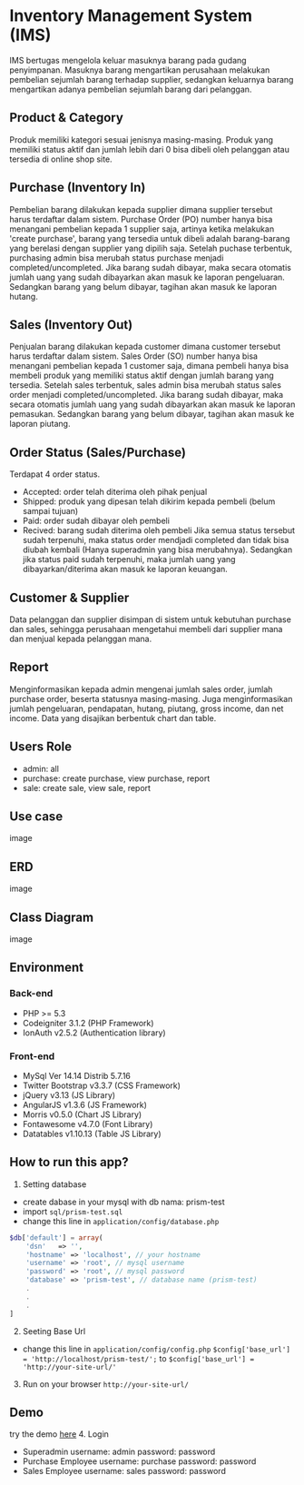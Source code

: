 # Inventory Management System (IMS) 
IMS bertugas mengelola keluar masuknya barang pada gudang penyimpanan. Masuknya barang mengartikan perusahaan melakukan pembelian sejumlah barang terhadap supplier, sedangkan keluarnya barang mengartikan adanya pembelian sejumlah barang dari pelanggan.

## Product & Category
Produk memiliki kategori sesuai jenisnya masing-masing. Produk yang memiliki status aktif dan jumlah lebih dari 0 bisa dibeli oleh pelanggan atau tersedia di online shop site. 

## Purchase (Inventory In)
Pembelian barang dilakukan kepada supplier dimana supplier tersebut harus terdaftar dalam sistem.
Purchase Order (PO) number hanya bisa menangani pembelian kepada 1 supplier saja, artinya ketika melakukan 'create purchase', barang yang tersedia untuk dibeli adalah barang-barang yang berelasi dengan supplier yang dipilih saja.
Setelah puchase terbentuk, purchasing admin bisa merubah status purchase menjadi completed/uncompleted. Jika barang sudah dibayar, maka secara otomatis jumlah uang yang sudah dibayarkan akan masuk ke laporan pengeluaran. Sedangkan barang yang belum dibayar, tagihan akan masuk ke laporan hutang.

## Sales (Inventory Out)
Penjualan barang dilakukan kepada customer dimana customer tersebut harus terdaftar dalam sistem.
Sales Order (SO) number hanya bisa menangani pembelian kepada 1 customer saja, dimana pembeli hanya bisa membeli produk yang memiliki status aktif dengan jumlah barang yang tersedia. 
Setelah sales terbentuk, sales admin bisa merubah status sales order menjadi completed/uncompleted. Jika barang sudah dibayar, maka secara otomatis jumlah uang yang sudah dibayarkan akan masuk ke laporan pemasukan. Sedangkan barang yang belum dibayar, tagihan akan masuk ke laporan piutang.

## Order Status (Sales/Purchase)
Terdapat 4 order status.
- Accepted: order telah diterima oleh pihak penjual
- Shipped: produk yang dipesan telah dikirim kepada pembeli (belum sampai tujuan)
- Paid: order sudah dibayar oleh pembeli
- Recived: barang sudah diterima oleh pembeli
Jika semua status tersebut sudah terpenuhi, maka status order mendjadi completed dan tidak bisa diubah kembali (Hanya superadmin yang bisa merubahnya).
Sedangkan jika status paid sudah terpenuhi, maka jumlah uang yang dibayarkan/diterima akan masuk ke laporan keuangan.

## Customer & Supplier
Data pelanggan dan supplier disimpan di sistem untuk kebutuhan purchase dan sales, sehingga perusahaan mengetahui membeli dari supplier mana dan menjual kepada pelanggan mana.

## Report
Menginformasikan kepada admin mengenai jumlah sales order, jumlah purchase order, beserta statusnya masing-masing.
Juga menginformasikan jumlah pengeluaran, pendapatan, hutang, piutang, gross income, dan net income. Data yang disajikan berbentuk chart dan table.

## Users Role
- admin: all
- purchase: create purchase, view purchase, report
- sale: create sale, view sale, report

## Use case
image

## ERD
image

## Class Diagram
image

## Environment
### Back-end
- PHP >= 5.3
- Codeigniter 3.1.2 (PHP Framework)
- IonAuth v2.5.2 (Authentication library)

### Front-end
- MySql Ver 14.14 Distrib 5.7.16
- Twitter Bootstrap v3.3.7 (CSS Framework)
- jQuery v3.13 (JS Library)
- AngularJS v1.3.6 (JS Framework)
- Morris v0.5.0 (Chart JS Library)
- Fontawesome v4.7.0 (Font Library)
- Datatables v1.10.13 (Table JS Library)


## How to run this app?
1. Setting database
- create dabase in your mysql with db nama: prism-test
- import `sql/prism-test.sql`
- change this line in `application/config/database.php`
```php
$db['default'] = array(
	'dsn'	=> '',
	'hostname' => 'localhost', // your hostname
	'username' => 'root', // mysql username
	'password' => 'root', // mysql password
	'database' => 'prism-test', // database name (prism-test)
	.
	.
	.
]
```

2. Seeting Base Url
- change this line in `application/config/config.php`
`$config['base_url'] = 'http://localhost/prism-test/';` to `$config['base_url'] = 'http://your-site-url/'`

3. Run on your browser `http://your-site-url/`

## Demo
try the demo [here](kresna-prism-test.pe.hu)
4. Login
- Superadmin
username: admin
password: password
- Purchase Employee
username: purchase
password: password
- Sales Employee
username: sales
password: password
